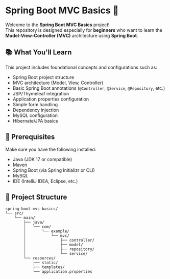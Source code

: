 # Spring Boot MVC Basics 🚀

Welcome to the **Spring Boot MVC Basics** project!  
This repository is designed especially for **beginners** who want to learn the **Model-View-Controller (MVC)** architecture using **Spring Boot**.

## 📚 What You'll Learn

This project includes foundational concepts and configurations such as:

- Spring Boot project structure
- MVC architecture (Model, View, Controller)
- Basic Spring Boot annotations (`@Controller`, `@Service`, `@Repository`, etc.)
- JSP/Thymeleaf integration
- Application properties configuration
- Simple form handling
- Dependency injection
- MySQL configuration
- Hibernate/JPA basics

## 🧾 Prerequisites

Make sure you have the following installed:

- Java (JDK 17 or compatible)
- Maven
- Spring Boot (via Spring Initializr or CLI)
- MySQL
- IDE (IntelliJ IDEA, Eclipse, etc.)
   
## 📁 Project Structure

```text
spring-boot-mvc-basics/
└── src/
    └── main/
        ├── java/
        │   └── com/
        │       └── example/
        │           └── mvc/
        │               ├── controller/
        │               ├── model/
        │               ├── repository/
        │               └── service/
        └── resources/
            ├── static/
            ├── templates/
            └── application.properties
